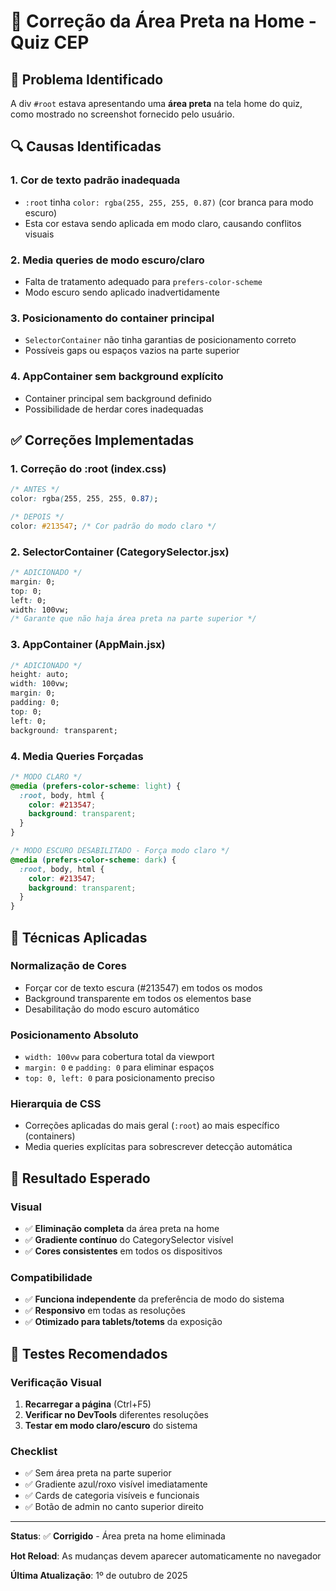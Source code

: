 # 🔧 Correção da Área Preta na Home - Quiz CEP

## 🎯 Problema Identificado
A div `#root` estava apresentando uma **área preta** na tela home do quiz, como mostrado no screenshot fornecido pelo usuário.

## 🔍 Causas Identificadas

### 1. **Cor de texto padrão inadequada**
- `:root` tinha `color: rgba(255, 255, 255, 0.87)` (cor branca para modo escuro)
- Esta cor estava sendo aplicada em modo claro, causando conflitos visuais

### 2. **Media queries de modo escuro/claro**
- Falta de tratamento adequado para `prefers-color-scheme`
- Modo escuro sendo aplicado inadvertidamente

### 3. **Posicionamento do container principal**
- `SelectorContainer` não tinha garantias de posicionamento correto
- Possíveis gaps ou espaços vazios na parte superior

### 4. **AppContainer sem background explícito**
- Container principal sem background definido
- Possibilidade de herdar cores inadequadas

## ✅ Correções Implementadas

### 1. **Correção do :root (index.css)**
```css
/* ANTES */
color: rgba(255, 255, 255, 0.87);

/* DEPOIS */
color: #213547; /* Cor padrão do modo claro */
```

### 2. **SelectorContainer (CategorySelector.jsx)**
```css
/* ADICIONADO */
margin: 0;
top: 0;
left: 0;
width: 100vw;
/* Garante que não haja área preta na parte superior */
```

### 3. **AppContainer (AppMain.jsx)**
```css
/* ADICIONADO */
height: auto;
width: 100vw;
margin: 0;
padding: 0;
top: 0;
left: 0;
background: transparent;
```

### 4. **Media Queries Forçadas**
```css
/* MODO CLARO */
@media (prefers-color-scheme: light) {
  :root, body, html {
    color: #213547;
    background: transparent;
  }
}

/* MODO ESCURO DESABILITADO - Força modo claro */
@media (prefers-color-scheme: dark) {
  :root, body, html {
    color: #213547;
    background: transparent;
  }
}
```

## 🎨 Técnicas Aplicadas

### **Normalização de Cores**
- Forçar cor de texto escura (#213547) em todos os modos
- Background transparente em todos os elementos base
- Desabilitação do modo escuro automático

### **Posicionamento Absoluto**
- `width: 100vw` para cobertura total da viewport
- `margin: 0` e `padding: 0` para eliminar espaços
- `top: 0, left: 0` para posicionamento preciso

### **Hierarquia de CSS**
- Correções aplicadas do mais geral (`:root`) ao mais específico (containers)
- Media queries explícitas para sobrescrever detecção automática

## 📱 Resultado Esperado

### **Visual**
- ✅ **Eliminação completa** da área preta na home
- ✅ **Gradiente contínuo** do CategorySelector visível
- ✅ **Cores consistentes** em todos os dispositivos

### **Compatibilidade**
- ✅ **Funciona independente** da preferência de modo do sistema
- ✅ **Responsivo** em todas as resoluções
- ✅ **Otimizado para tablets/totems** da exposição

## 🧪 Testes Recomendados

### **Verificação Visual**
1. **Recarregar a página** (Ctrl+F5)
2. **Verificar no DevTools** diferentes resoluções
3. **Testar em modo claro/escuro** do sistema

### **Checklist**
- ✅ Sem área preta na parte superior
- ✅ Gradiente azul/roxo visível imediatamente
- ✅ Cards de categoria visíveis e funcionais
- ✅ Botão de admin no canto superior direito

---

**Status**: ✅ **Corrigido** - Área preta na home eliminada

**Hot Reload**: As mudanças devem aparecer automaticamente no navegador

**Última Atualização**: 1º de outubro de 2025